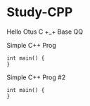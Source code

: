 # Study-CPP
Hello Otus C +_+ Base 
QQ

Simple C++ Prog
```
int main() {
}
```
Simple C++ Prog #2
```
int main() {
}
```
